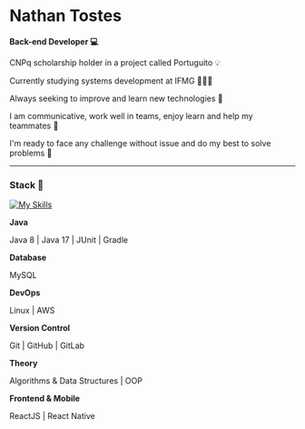 # Nathan Tostes

**Back-end Developer 💻**

<p>CNPq scholarship holder in a project called Portuguito 💡</p>
<p>Currently studying systems development at IFMG 👨🏾‍🎓</p>
<p>Always seeking to improve and learn new technologies 🚀</p>
<p>I am communicative, work well in teams, enjoy learn and help my teammates 🌱</p>
<p>I'm ready to face any challenge without issue and do my best to solve problems 🎯</p>

---
### Stack 💼 
[![My Skills](https://skillicons.dev/icons?i=java,mysql,linux,aws,git,github,gitlab,js,react)](https://skillicons.dev)

**Java**
<p>Java 8 | Java 17 | JUnit | Gradle</p>

**Database**
<p>MySQL</p>

**DevOps**
<p>Linux | AWS</p>

**Version Control**
<p>Git | GitHub | GitLab</p>

**Theory**
<p>Algorithms & Data Structures | OOP</p>

**Frontend & Mobile**
<p>ReactJS | React Native</p>
